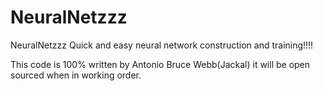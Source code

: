 # NeuralNetzzz
NeuralNetzzz
Quick and easy neural network construction and training!!!!

This code is 100%  written by Antonio Bruce Webb(Jackal)
it will be open sourced when in working order.
